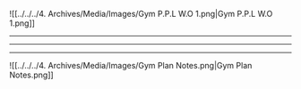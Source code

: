 ![[../../../4. Archives/Media/Images/Gym P.P.L W.O 1.png|Gym P.P.L W.O 1.png]]


- - -
- - -
- - -


![[../../../4. Archives/Media/Images/Gym Plan Notes.png|Gym Plan Notes.png]] 